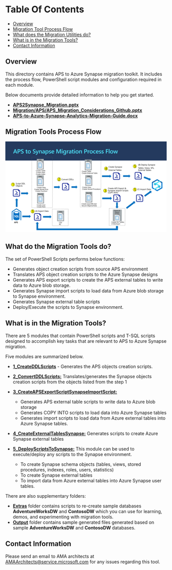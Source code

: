 
# **Table Of Contents**
 - [Overview](#overview) 
 - [Migration Tool Process Flow](#migration-tools-process-flow)
 - [What does the Migration Utilities do?](#what-do-the-migration-tools-do?)
 - [What is in the Migration Tools?](#what-is-in-the-migration-tools?)
 - [Contact Information](#contact-information)



## Overview

This directory contains APS to Azure Synapse migration toolkit. It includes the process flow, PowerShell script modules and configuration required in each module.

Below documents provide detailed information to help you get started.

- [**APS2Synapse_Migration.pptx**](APS2Synapse_Migration.pptx) 
- [**Migration/APS/APS_Migration_Considerations_Github.pptx**](APS_Migration_Considerations_Github.pptx) 
- [**APS-to-Azure-Synapse-Analytics-Migration-Guide.docx**](APS-to-Azure-Synapse-Analytics-Migration-Guide.docx) 




## Migration Tools Process Flow

![Tool Processflow](Images/ProcessFlow_v2.PNG)

## What do the Migration Tools do?

The set of PowerShell Scripts performs below functions:

- Generates object creation scripts from source APS environment
- Translates APS object creation scripts to the Azure Synapse designs
- Generates APS export scripts to create the APS external tables to write data to Azure blob storage.
- Generates Synapse import scripts to load data from Azure blob storage to Synapse environment.
- Generates Synapse external table scripts
- Deploy/Execute the scripts to Synapse environment.



## What is in the Migration Tools?

There are 5 modules that contain PowerShell scripts and T-SQL scripts designed to accomplish key tasks that are relevant to APS to Azure Synapse migration.

Five modules are summarized below.

- [**1_CreateDDLScripts**](1_CreateDDLScripts) - Generates the APS objects creation scripts.

- [**2_ConvertDDLScripts:**](2_ConvertDDLScripts) Translates/generates the Synapse objects creation scripts from the objects listed from the step 1

- [**3_CreateAPSExportScriptSynapseImportScript:**](3_CreateAPSExportScriptSynapseImportScript) 
  
    - Generates APS external table scripts to write data to Azure blob storage
    - Generates COPY INTO scripts to load data into Azure Synapse tables 
    - Generates import scripts to load data from Azure external tables into Azure Synapse tables.
    
- [**4_CreateExternalTablesSynapse:**](4_CreateExternalTablesSynapse) Generates scripts to create Azure Synapse external tables

- [**5_DeployScriptsToSynapse:**](5_DeployScriptsToSynapse) 
    This module can be used to execute/deploy any scripts to the Synapse environment.
    - To create Synapse schema objects (tables, views, stored procedures, indexes, roles, users, statistics)
    - To create Synapse external tables
    - To import data from Azure external tables into Azure Synapse user tables.
    

There are also supplementary folders:

- [**Extras**](Extras) folder contains scripts to re-create sample databases **AdventureWorksDW** and **ContosoDW** which you can use for learning, demos, and experimenting with migration tools.
- [**Output**](Output) folder contains sample generated files generated based on sample **AdventureWorksDW** and **ContosoDW** databases.



## Contact Information

Please send an email to AMA architects at <AMAArchitects@service.microsoft.com> for any issues regarding this tool.
